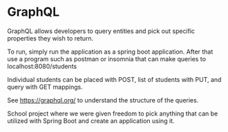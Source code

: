 # GraphQL

GraphQL allows developers to query entities and pick out specific properties they wish to return.

To run, simply run the application as a spring boot application.  After that use a program such as postman or insomnia that can make queries to localhost:8080/students

Individual students can be placed with POST, list of students with PUT, and query with GET mappings.

See https://graphql.org/ to understand the structure of the queries.

School project where we were given freedom to pick anything that can be utilized with Spring Boot and create an application using it.
